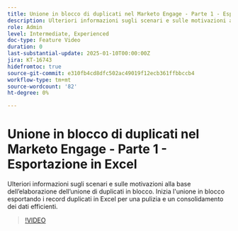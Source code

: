 ```yaml
---
title: Unione in blocco di duplicati nel Marketo Engage - Parte 1 - Esportazione in Excel
description: Ulteriori informazioni sugli scenari e sulle motivazioni alla base dell’elaborazione dell’unione di duplicati in blocco. Inizia l'unione in blocco esportando i record duplicati in Excel per una pulizia e un consolidamento dei dati efficienti.
role: Admin
level: Intermediate, Experienced
doc-type: Feature Video
duration: 0
last-substantial-update: 2025-01-10T00:00:00Z
jira: KT-16743
hidefromtoc: true
source-git-commit: e310fb4cd8dfc502ac49019f12ecb361ffbbccb4
workflow-type: tm+mt
source-wordcount: '82'
ht-degree: 0%

---
```



# Unione in blocco di duplicati nel Marketo Engage - Parte 1 - Esportazione in Excel

Ulteriori informazioni sugli scenari e sulle motivazioni alla base dell’elaborazione dell’unione di duplicati in blocco. Inizia l&#39;unione in blocco esportando i record duplicati in Excel per una pulizia e un consolidamento dei dati efficienti.

>[!VIDEO](https://video.tv.adobe.com/v/3429473/?learn=on&enablevpops)
